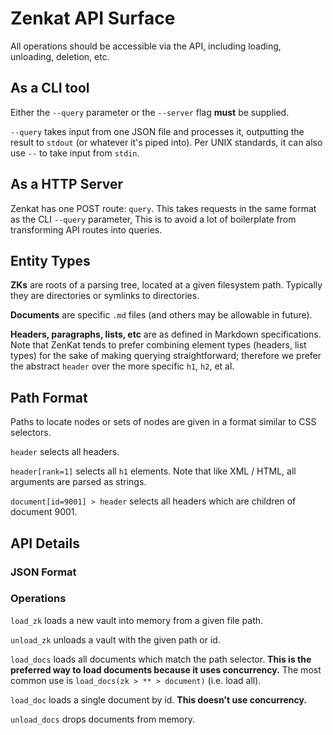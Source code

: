 # Zenkat API Surface

All operations should be accessible via the API, including loading, unloading, deletion, etc.

## As a CLI tool

Either the `--query` parameter or the `--server` flag **must** be supplied.

`--query` takes input from one JSON file and processes it, outputting the result to `stdout` (or whatever it's piped into). Per UNIX standards, it can also use `--` to take input from `stdin`.

## As a HTTP Server

Zenkat has one POST route: `query`. This takes requests in the same format as the CLI `--query` parameter, This is to avoid a lot of boilerplate from transforming API routes into queries.

## Entity Types

**ZKs** are roots of a parsing tree, located at a given filesystem path. Typically they are directories or symlinks to directories.

**Documents** are specific `.md` files (and others may be allowable in future).

**Headers, paragraphs, lists, etc** are as defined in Markdown specifications. Note that ZenKat tends to prefer combining element types (headers, list types) for the sake of making querying straightforward; therefore we prefer the abstract `header` over the more specific `h1`, `h2`, et al.

## Path Format

Paths to locate nodes or sets of nodes are given in a format similar to CSS selectors.

`header` selects all headers.

`header[rank=1]` selects all `h1` elements. Note that like XML / HTML, all arguments are parsed as strings.

`document[id=9001] > header` selects all headers which are children of document 9001.

## API Details

### JSON Format

### Operations

`load_zk` loads a new vault into memory from a given file path.

`unload_zk` unloads a vault with the given path or id.

`load_docs` loads all documents which match the path selector. **This is the preferred way to load documents because it uses concurrency.** The most common use is `load_docs(zk > ** > document)` (i.e. load all).

`load_doc` loads a single document by id. **This doesn't use concurrency.**

`unload_docs` drops documents from memory.
